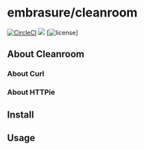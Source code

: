 # embrasure/cleanroom

[![CircleCI](https://circleci.com/gh/embrasure/cleanroom/tree/master.svg?style=svg)](https://circleci.com/gh/embrasure/cleanroom/tree/master) [![](https://imagelayers.io/badge/embrasure/cleanroom:latest.svg)](https://imagelayers.io/?images=embrasure/cleanroom:latest 'Get your own badge on imagelayers.io') [![license](https://img.shields.io/badge/license-MIT-blue.svg?style=plastic)]

## About Cleanroom

### About Curl

### About HTTPie

## Install

## Usage